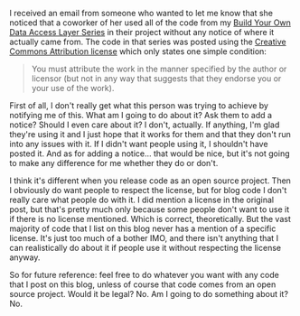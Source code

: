 I received an email from someone who wanted to let me know that she noticed that a coworker of her used all of the code from my <a href="/blog/2009/08/build-your-own-data-access-layer-series/">Build Your Own Data Access Layer Series</a> in their project without any notice of where it actually came from.  The code in that series was posted using the <a href="http://creativecommons.org/licenses/by/2.0/">Creative Commons Attribution license</a> which only states one simple condition:

<blockquote>You must attribute the work in the manner specified by the author or licensor (but not in any way that suggests that they endorse you or your use of the work).</blockquote>

First of all, I don't really get what this person was trying to achieve by notifying me of this.  What am I going to do about it?  Ask them to add a notice?  Should I even care about it?  I don't, actually.  If anything, I'm glad they're using it and I just hope that it works for them and that they don't run into any issues with it.  If I didn't want people using it, I shouldn't have posted it.  And as for adding a notice... that would be nice, but it's not going to make any difference for me whether they do or don't.  

I think it's different when you release code as an open source project.  Then I obviously do want people to respect the license, but for blog code I don't really care what people do with it.  I did mention a license in the original post, but that's pretty much only because some people don't want to use it if there is no license mentioned.  Which is correct, theoretically.  But the vast majority of code that I list on this blog never has a mention of a specific license.  It's just too much of a bother IMO, and there isn't anything that I can realistically do about it if people use it without respecting the license anyway.

So for future reference: feel free to do whatever you want with any code that I post on this blog, unless of course that code comes from an open source project.  Would it be legal? No. Am I going to do something about it? No.